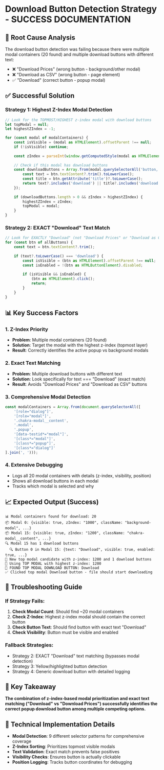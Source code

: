 # Download Button Detection Strategy - SUCCESS DOCUMENTATION

## 🎯 **Root Cause Analysis**
The download button detection was failing because there were multiple modal containers (20 found) and multiple download buttons with different text:
- ❌ "Download Prices" (wrong button - background/other modal)
- ❌ "Download as CSV" (wrong button - page element)  
- ✅ "Download" (correct button - popup modal)

## ✅ **Successful Solution**

### **Strategy 1: Highest Z-Index Modal Detection**
```typescript
// Look for the TOPMOST/HIGHEST z-index modal with download buttons
let topModal = null;
let highestZIndex = -1;

for (const modal of modalContainers) {
    const isVisible = (modal as HTMLElement).offsetParent !== null;
    if (!isVisible) continue;
    
    const zIndex = parseInt(window.getComputedStyle(modal as HTMLElement).zIndex) || 0;
    
    // Check if this modal has download buttons
    const downloadButtons = Array.from(modal.querySelectorAll('button, a, [role="button"]')).filter(btn => {
        const text = btn.textContent?.trim().toLowerCase();
        const title = btn.getAttribute('title')?.toLowerCase();
        return text?.includes('download') || title?.includes('download');
    });
    
    if (downloadButtons.length > 0 && zIndex > highestZIndex) {
        highestZIndex = zIndex;
        topModal = modal;
    }
}
```

### **Strategy 2: EXACT "Download" Text Match**
```typescript
// Look for EXACTLY "Download" (not "Download Prices" or "Download as CSV")
for (const btn of allButtons) {
    const text = btn.textContent?.trim();
    
    if (text?.toLowerCase() === 'download') {
        const isVisible = (btn as HTMLElement).offsetParent !== null;
        const isEnabled = !(btn as HTMLButtonElement).disabled;
        
        if (isVisible && isEnabled) {
            (btn as HTMLElement).click();
            return;
        }
    }
}
```

## 📊 **Key Success Factors**

### **1. Z-Index Priority**
- **Problem**: Multiple modal containers (20 found)
- **Solution**: Target the modal with the highest z-index (topmost layer)
- **Result**: Correctly identifies the active popup vs background modals

### **2. Exact Text Matching**
- **Problem**: Multiple download buttons with different text
- **Solution**: Look specifically for text === "Download" (exact match)
- **Result**: Avoids "Download Prices" and "Download as CSV" buttons

### **3. Comprehensive Modal Detection**
```typescript
const modalContainers = Array.from(document.querySelectorAll([
    '[role="dialog"]',
    '[role="modal"]', 
    '.chakra-modal__content',
    '.modal',
    '.popup',
    '[data-testid*="modal"]',
    '[class*="modal"]',
    '[class*="popup"]',
    '[class*="dialog"]'
].join(', ')));
```

### **4. Extensive Debugging**
- Logs all 20 modal containers with details (z-index, visibility, position)
- Shows all download buttons in each modal
- Tracks which modal is selected and why

## 📈 **Expected Output (Success)**
```
📊 Modal containers found for download: 20
📦 Modal 0: {visible: true, zIndex: "1000", className: "background-modal", ...}
📦 Modal 15: {visible: true, zIndex: "1200", className: "chakra-modal__content", ...}
🔍 Modal 15 has 1 download buttons
  🔍 Button 0 in Modal 15: {text: "Download", visible: true, enabled: true, ...}
🎯 New top modal candidate with z-index: 1200 and 1 download buttons
🎯 Using TOP MODAL with highest z-index: 1200
🎯 FOUND TOP MODAL DOWNLOAD BUTTON: Download
✅ Clicked top modal Download button - file should start downloading
```

## 🚨 **Troubleshooting Guide**

### **If Strategy Fails:**
1. **Check Modal Count**: Should find ~20 modal containers
2. **Check Z-Index**: Highest z-index modal should contain the correct button
3. **Check Button Text**: Should find button with exact text "Download"
4. **Check Visibility**: Button must be visible and enabled

### **Fallback Strategies:**
- Strategy 2: EXACT "Download" text matching (bypasses modal detection)
- Strategy 3: Yellow/highlighted button detection
- Strategy 4: Generic download button with detailed logging

## 🎯 **Key Takeaway**
**The combination of z-index-based modal prioritization and exact text matching ("Download" vs "Download Prices") successfully identifies the correct popup download button among multiple competing options.**

## 🔧 **Technical Implementation Details**
- **Modal Detection**: 9 different selector patterns for comprehensive coverage
- **Z-Index Sorting**: Prioritizes topmost visible modals
- **Text Validation**: Exact match prevents false positives
- **Visibility Checks**: Ensures button is actually clickable
- **Position Logging**: Tracks button coordinates for debugging
